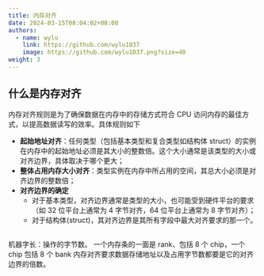 ```yaml
---
title: 内存对齐
date: 2024-03-15T08:04:02+08:00
authors:
  - name: wylu
    link: https://github.com/wylu1037
    image: https://github.com/wylu1037.png?size=40
weight: 3
---
```


## 什么是内存对齐

内存对齐规则是为了确保数据在内存中的存储方式符合 CPU 访问内存的最佳方式，以提高数据读写的效率。具体规则如下

- **起始地址对齐**：任何类型（包括基本类型和复合类型如结构体 struct）的实例在内存中的起始地址必须是其大小的整数倍。这个大小通常是该类型的大小或对齐边界，具体取决于哪个更大；
- **整体占用内存大小对齐**：类型实例在内存中所占用的空间，其总大小必须是对齐边界的整数倍；
- **对齐边界的确定**
  - 对于基本类型，对齐边界通常是类型的大小，也可能受到硬件平台的要求（如 32 位平台上通常为 4 字节对齐，64 位平台上通常为 8 字节对齐）；
  - 对于结构体(struct)，其对齐边界是其所有字段中最大对齐要求的那一个。

##

机器字长：操作的字节数。
一个内存条的一面是 rank、包括 8 个 chip，一个 chip 包括 8 个 bank
内存对齐要求数据存储地址以及占用字节数都要是它的对齐边界的倍数。
